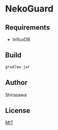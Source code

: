 # NekoGuard

## Requirements

- InfluxDB

## Build

```bash
gradlew jar
```

## Author

Shirasawa

## License

[MIT](./LICENSE)
